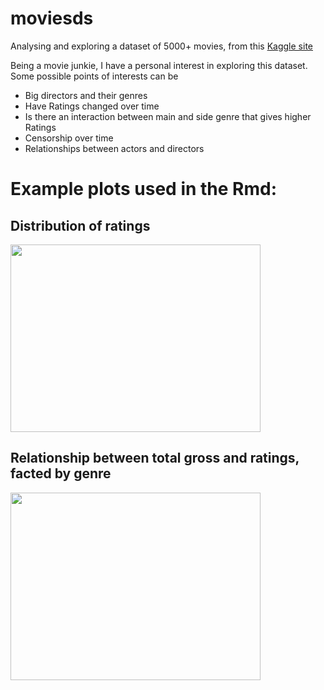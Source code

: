 # moviesds
Analysing and exploring a dataset of 5000+ movies, from this [Kaggle site](https://www.kaggle.com/datasets/carolzhangdc/imdb-5000-movie-dataset/code)

Being a movie junkie, I have a personal interest in exploring this dataset. Some possible points of interests can be

- Big directors and their genres 
- Have Ratings changed over time 
- Is there an interaction between main and side genre that gives higher Ratings 
- Censorship over time 
- Relationships between actors and directors

# Example plots used in the Rmd:

## Distribution of ratings
<img src="https://github.com/ianian-dot/moviesds/assets/59313290/06a1f9d1-bad9-4554-9a48-b4350a046fa8" width="400" height="300">

## Relationship between total gross and ratings, facted by genre
<img src="https://github.com/ianian-dot/moviesds/assets/59313290/5cef4ddc-a148-4fc0-8ec7-40a40d4cf880" width="400" height="300">
